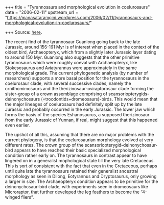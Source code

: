 +++
title = "Tyrannosaurs and morphological evolution in coelurosaurs"
date = "2006-02-11"
upstream_url = "https://manasataramgini.wordpress.com/2006/02/11/tyrannosaurs-and-morphological-evolution-in-coelurosaurs/"

+++
Source: [here](https://manasataramgini.wordpress.com/2006/02/11/tyrannosaurs-and-morphological-evolution-in-coelurosaurs/).

The recent find of the tyrannosaur Guanlong going back to the late
Jurassic, around 156-161 Myr is of interest when placed in the context
of the oldest bird, Archaeopteryx, which from a slightly later Jurassic
layer dating to around 150 Myr. Guanlong also suggests that the other
primitive tyrannosaurs which were roughly coeval with Archaeopteryx,
like Stokesosaurus and Aviatyrannus were approximately in the same
morphological grade. The current phylogenetic analysis (by number of
researchers) supports a more basal position for the tyrannosaurs in the
coelurosaur clade, with several successive clades, namely the
ornithomimosaurs and the therizinosaur-oviraptorosaur clade forming the
sister-group of a crown assemblage comprising of
scansoriopterygids-deinonychosaurs (=troodontids+dromeosaurs)-birds.
This would mean that the major lineages of coelurosaurs had definitely
split up by the late Jurassic and probably occurred in the early
Jurassic. The lower jaw which forms the basis of the species
Eshanosaurus, a supposed therizinosaur from the early Jurassic of
Yunnan, if real, might suggest that this happened even earlier.

The upshot of all this, assuming that there are no major problems with
the current phylogeny, is that the coelurosaurian morphology evolved at
very different rates. The crown group of the
scansoriopterygid-deinonychosaur-bird appears to have reached their
basic specialized morphological condition rather early on. The
tyrannosaurs in contrast appear to have lingered on in a generalist
mophological state till the very late Cretaceous. This is sort of
consistent with the fact that even in the Cretaceous, perhaps until
quite late the tyrannosaurs retained their generalist ancestral
morphology as seen in Dilong, Eotyrannus and Dryptosaurus, only growing
a larger in size. The Archaeopteryx condition appears to be primitive
for the deinonychosaur-bird clade, with experiments seen in dromeosaurs
like Microraptor, that further developed the leg feathers to become the
“4-winged fliers”.

